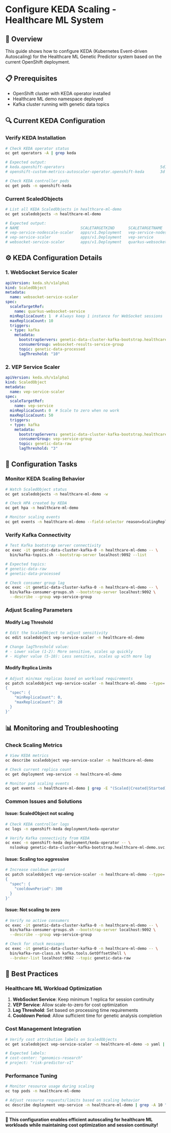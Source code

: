 # Configure KEDA Scaling - Healthcare ML System

## 🎯 Overview

This guide shows how to configure KEDA (Kubernetes Event-driven Autoscaling) for the Healthcare ML Genetic Predictor system based on the current OpenShift deployment.

## 📋 Prerequisites

- OpenShift cluster with KEDA operator installed
- Healthcare ML demo namespace deployed
- Kafka cluster running with genetic data topics

## 🔍 Current KEDA Configuration

### Verify KEDA Installation

```bash
# Check KEDA operator status
oc get operators -A | grep keda

# Expected output:
# keda.openshift-operators                                          5d10h
# openshift-custom-metrics-autoscaler-operator.openshift-keda       3d

# Check KEDA controller pods
oc get pods -n openshift-keda
```

### Current ScaledObjects

```bash
# List all KEDA ScaledObjects in healthcare-ml-demo
oc get scaledobjects -n healthcare-ml-demo

# Expected output:
# NAME                           SCALETARGETKIND      SCALETARGETNAME             MIN   MAX   TRIGGERS
# vep-service-nodescale-scaler   apps/v1.Deployment   vep-service-nodescale       0     20    kafka
# vep-service-scaler             apps/v1.Deployment   vep-service                 0     50    kafka
# websocket-service-scaler       apps/v1.Deployment   quarkus-websocket-service   1     10    kafka
```

## ⚙️ KEDA Configuration Details

### 1. WebSocket Service Scaler


````yaml
apiVersion: keda.sh/v1alpha1
kind: ScaledObject
metadata:
  name: websocket-service-scaler
spec:
  scaleTargetRef:
    name: quarkus-websocket-service
  minReplicaCount: 1  # Always keep 1 instance for WebSocket sessions
  maxReplicaCount: 10
  triggers:
  - type: kafka
    metadata:
      bootstrapServers: genetic-data-cluster-kafka-bootstrap.healthcare-ml-demo.svc.cluster.local:9092
      consumerGroup: websocket-results-service-group
      topic: genetic-data-processed
      lagThreshold: "10"
````


### 2. VEP Service Scaler


````yaml
apiVersion: keda.sh/v1alpha1
kind: ScaledObject
metadata:
  name: vep-service-scaler
spec:
  scaleTargetRef:
    name: vep-service
  minReplicaCount: 0  # Scale to zero when no work
  maxReplicaCount: 50
  triggers:
  - type: kafka
    metadata:
      bootstrapServers: genetic-data-cluster-kafka-bootstrap.healthcare-ml-demo.svc.cluster.local:9092
      consumerGroup: vep-service-group
      topic: genetic-data-raw
      lagThreshold: "3"
````


## 🔧 Configuration Tasks

### Monitor KEDA Scaling Behavior

```bash
# Watch ScaledObject status
oc get scaledobjects -n healthcare-ml-demo -w

# Check HPA created by KEDA
oc get hpa -n healthcare-ml-demo

# Monitor scaling events
oc get events -n healthcare-ml-demo --field-selector reason=ScalingReplicaSet
```

### Verify Kafka Connectivity

```bash
# Test Kafka bootstrap server connectivity
oc exec -it genetic-data-cluster-kafka-0 -n healthcare-ml-demo -- \
  bin/kafka-topics.sh --bootstrap-server localhost:9092 --list

# Expected topics:
# genetic-data-raw
# genetic-data-processed

# Check consumer group lag
oc exec -it genetic-data-cluster-kafka-0 -n healthcare-ml-demo -- \
  bin/kafka-consumer-groups.sh --bootstrap-server localhost:9092 \
  --describe --group vep-service-group
```

### Adjust Scaling Parameters

#### Modify Lag Threshold
```bash
# Edit the ScaledObject to adjust sensitivity
oc edit scaledobject vep-service-scaler -n healthcare-ml-demo

# Change lagThreshold value:
# - Lower value (1-2): More sensitive, scales up quickly
# - Higher value (5-10): Less sensitive, scales up with more lag
```

#### Modify Replica Limits
```bash
# Adjust min/max replicas based on workload requirements
oc patch scaledobject vep-service-scaler -n healthcare-ml-demo --type='merge' -p='
{
  "spec": {
    "minReplicaCount": 0,
    "maxReplicaCount": 20
  }
}'
```

## 📊 Monitoring and Troubleshooting

### Check Scaling Metrics

```bash
# View KEDA metrics
oc describe scaledobject vep-service-scaler -n healthcare-ml-demo

# Check current replica count
oc get deployment vep-service -n healthcare-ml-demo

# Monitor pod scaling events
oc get events -n healthcare-ml-demo | grep -E "(Scaled|Created|Started)"
```

### Common Issues and Solutions

#### **Issue: ScaledObject not scaling**
```bash
# Check KEDA controller logs
oc logs -n openshift-keda deployment/keda-operator

# Verify Kafka connectivity from KEDA
oc exec -n openshift-keda deployment/keda-operator -- \
  nslookup genetic-data-cluster-kafka-bootstrap.healthcare-ml-demo.svc.cluster.local
```

#### **Issue: Scaling too aggressive**
```bash
# Increase cooldown period
oc patch scaledobject vep-service-scaler -n healthcare-ml-demo --type='merge' -p='
{
  "spec": {
    "cooldownPeriod": 300
  }
}'
```

#### **Issue: Not scaling to zero**
```bash
# Verify no active consumers
oc exec -it genetic-data-cluster-kafka-0 -n healthcare-ml-demo -- \
  bin/kafka-consumer-groups.sh --bootstrap-server localhost:9092 \
  --describe --group vep-service-group

# Check for stuck messages
oc exec -it genetic-data-cluster-kafka-0 -n healthcare-ml-demo -- \
  bin/kafka-run-class.sh kafka.tools.GetOffsetShell \
  --broker-list localhost:9092 --topic genetic-data-raw
```

## 🎯 Best Practices

### Healthcare ML Workload Optimization

1. **WebSocket Service**: Keep minimum 1 replica for session continuity
2. **VEP Service**: Allow scale-to-zero for cost optimization
3. **Lag Threshold**: Set based on processing time requirements
4. **Cooldown Period**: Allow sufficient time for genetic analysis completion

### Cost Management Integration

```bash
# Verify cost attribution labels on ScaledObjects
oc get scaledobject vep-service-scaler -n healthcare-ml-demo -o yaml | grep -A 5 labels

# Expected labels:
# cost-center: "genomics-research"
# project: "risk-predictor-v1"
```

### Performance Tuning

```bash
# Monitor resource usage during scaling
oc top pods -n healthcare-ml-demo

# Adjust resource requests/limits based on scaling behavior
oc describe deployment vep-service -n healthcare-ml-demo | grep -A 10 "Limits\|Requests"
```

---

**🎯 This configuration enables efficient autoscaling for healthcare ML workloads while maintaining cost optimization and session continuity!**

